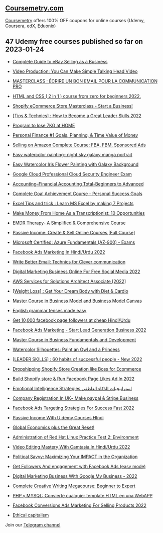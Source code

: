 ## [**Coursemetry.com**](https://coursemetry.com/)

[Coursemetry](https://coursemetry.com/) offers 100% OFF coupons for online courses (Udemy, Coursera, edX, Eduonix)

## **47 Udemy free courses published so far on 2023-01-24**

* [Complete Guide to eBay Selling as a Business](https://coursemetry.com/complete-guide-to-ebay-selling-as-a-business/)

* [Video Production: You Can Make Simple Talking Head Video](https://coursemetry.com/video-production-you-can-make-simple-talking-head-video/)

* [MASTERCLASS : ÉCRIRE UN BON EMAIL POUR LA COMMUNICATION PRO](https://coursemetry.com/masterclass-ecrire-un-bon-email-pour-la-communication-pro/)

* [HTML and CSS ( 2 in 1 ) course from zero for beginners 2022.](https://coursemetry.com/html-and-css-2-in-1-course-from-zero-for-beginners-2022/)

* [Shopify eCommerce Store Masterclass - Start a Business!](https://coursemetry.com/shopify-ecommerce-store-masterclass-start-a-business/)

* [[Tips & Technics] : How to Become a Great Leader Skills 2022](https://coursemetry.com/tips-technics-how-to-become-a-great-leader-skills-2022/)

* [Program to lose 7KG at HOME](https://coursemetry.com/program-to-lose-7kg-at-home/)

* [Personal Finance #1 Goals, Planning, & Time Value of Money](https://coursemetry.com/personal-finance-1-goals-planning-time-value-of-money/)

* [Selling on Amazon Complete Course: FBA, FBM, Sponsored Ads](https://coursemetry.com/selling-on-amazon-complete-course-fba-fbm-sponsored-ads/)

* [Easy watercolor painting- night sky galaxy manga portrait](https://coursemetry.com/easy-watercolor-painting-night-sky-galaxy-manga-portrait/)

* [Easy Watercolor Iris Flower Painting with Galaxy Background](https://coursemetry.com/easy-watercolor-iris-flower-painting-with-galaxy-background/)

* [Google Cloud Professional Cloud Security Engineer Exam](https://coursemetry.com/google-cloud-professional-cloud-security-engineer-exam-2/)

* [Accounting–Financial Accounting Total-Beginners to Advanced](https://coursemetry.com/accounting-financial-accounting-total-beginners-to-advanced/)

* [Complete Goal Achievement Course - Personal Success Goals](https://coursemetry.com/complete-goal-achievement-course-personal-success-goals/)

* [Excel Tips and trick : Learn MS Excel by making 7 Projects](https://coursemetry.com/excel-tips-and-trick-learn-ms-excel-by-making-7-projects/)

* [Make Money From Home As a Transcriptionist: 10 Opportunities](https://coursemetry.com/make-money-from-home-as-a-transcriptionist-10-opportunities/)

* [EMDR Therapy- A Simplified & Comprehensive Course](https://coursemetry.com/emdr-therapy-a-simplified-comprehensive-course/)

* [Passive Income: Create & Sell Online Courses [Full Course]](https://coursemetry.com/passive-income-create-sell-online-courses-full-course/)

* [Microsoft Certified: Azure Fundamentals (AZ-900) - Exams](https://coursemetry.com/microsoft-certified-azure-fundamentals-az-900-exams/)

* [Facebook Ads Marketing In Hindi/Urdu 2022](https://coursemetry.com/facebook-ads-marketing-in-hindi-urdu-2022/)

* [Write Better Email: Technics for Clever communication](https://coursemetry.com/write-better-email-technics-for-clever-communication/)

* [Digital Marketing Business Online For Free Social Media 2022](https://coursemetry.com/digital-marketing-business-online-for-free-social-media-2022/)

* [AWS Services for Solutions Architect Associate [2022]](https://coursemetry.com/aws-services-for-solutions-architect-associate-2022/)

* [[Weight Loss] : Get Your Dream Body with Diet & Cardio](https://coursemetry.com/weight-loss-get-your-dream-body-with-diet-cardio/)

* [Master Course in Business Model and Business Model Canvas](https://coursemetry.com/master-course-in-business-model-and-business-model-canvas/)

* [English grammar tenses made easy](https://coursemetry.com/english-grammar-tenses-made-easy/)

* [Get 10,000 facebook page followers at cheap Hindi/Urdu](https://coursemetry.com/get-10000-facebook-page-followers-at-cheap-hindi-urdu/)

* [Facebook Ads Marketing - Start Lead Generation Business 2022](https://coursemetry.com/facebook-ads-marketing-start-lead-generation-business-2022/)

* [Master Course in Business Fundamentals and Development](https://coursemetry.com/master-course-in-business-fundamentals-and-development/)

* [Watercolor Silhouettes: Paint an Owl and a Princess](https://coursemetry.com/watercolor-silhouettes-paint-an-owl-and-a-princess/)

* [[LEADER SKILLS] : 60 habits of successful people - New 2022](https://coursemetry.com/leader-skills-60-habits-of-successful-people-new-2022/)

* [Dropshipping Shopify Store Creation like  Boss for Ecommerce](https://coursemetry.com/dropshipping-shopify-store-creation-like-boss-for-ecommerce/)

* [Build Shopify store & Run Facebook Page Likes Ad In 2022](https://coursemetry.com/build-shopify-store-run-facebook-page-likes-ad-in-2022/)

* [Emotional Intelligence Strategies استراتيجيات الذكاء العاطفي](https://coursemetry.com/emotional-intelligence-strategies-%d8%a7%d8%b3%d8%aa%d8%b1%d8%a7%d8%aa%d9%8a%d8%ac%d9%8a%d8%a7%d8%aa-%d8%a7%d9%84%d8%b0%d9%83%d8%a7%d8%a1-%d8%a7%d9%84%d8%b9%d8%a7%d8%b7%d9%81%d9%8a/)

* [Company Registration In UK~ Make paypal & Stripe Business](https://coursemetry.com/company-registration-in-uk-make-paypal-stripe-business/)

* [Facebook Ads Targeting Strategies For Success Fast 2022](https://coursemetry.com/facebook-ads-targeting-strategies-for-success-fast-2022/)

* [Passive Income With U demy Courses HIndi](https://coursemetry.com/passive-income-with-u-demy-courses-hindi/)

* [Global Economics plus the Great Reset!](https://coursemetry.com/global-economics-plus-the-great-reset/)

* [Administration of Red Hat Linux Practice Test 2: Environment](https://coursemetry.com/administration-of-red-hat-linux-practice-test-2-environment/)

* [Video Editing Mastery With Camtasia In Hindi/Urdu 2022](https://coursemetry.com/video-editing-mastery-with-camtasia-in-hindi-urdu-2022/)

* [Political Savvy: Maximizing Your IMPACT in the Organization](https://coursemetry.com/political-savvy-maximizing-your-impact-in-the-organization/)

* [Get Followers And engagement with Facebook  Ads (easy mode)](https://coursemetry.com/get-followers-and-engagement-with-facebook-ads-easy-mode/)

* [Digital Marketing Business With Google My Business - 2022](https://coursemetry.com/digital-marketing-business-with-google-my-business-2022/)

* [Complete Creative Writing Megacourse: Beginner to Expert](https://coursemetry.com/complete-creative-writing-megacourse-beginner-to-expert/)

* [PHP y MYSQL: Convierte cualquier template HTML en una WebAPP](https://coursemetry.com/php-y-mysql-convierte-cualquier-template-html-en-una-webapp/)

* [Facebook Conversions Ads Marketing For Selling Products 2022](https://coursemetry.com/facebook-conversions-ads-marketing-for-selling-products-2022/)

* [Ethical capitalism](https://coursemetry.com/ethical-capitalism/)


Join our [Telegram channel](https://t.me/coursemetry)